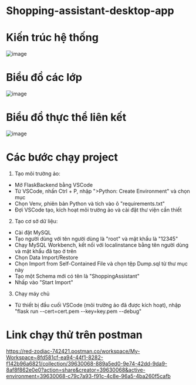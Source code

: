 # Shopping-assistant-desktop-app

# Kiến trúc hệ thống
![image](https://github.com/user-attachments/assets/4484f069-c489-4b20-a1ee-cc2f2dc02c88)

# Biểu đồ các lớp
![image](https://github.com/user-attachments/assets/5c853c3b-baf2-43cc-8fb3-d8de6acbc00c)

# Biểu đồ thực thể liên kết
![image](https://github.com/user-attachments/assets/06a967e3-1df6-482f-9b96-f1604bf285b3)


# Các bước chạy project
1. Tạo môi trường ảo:
- Mở FlaskBackend bằng VSCode
- Từ VSCode, nhấn Ctrl + P, nhập ">Python: Create Environment" và chọn mục
- Chọn Venv, phiên bản Python và tích vào ô "requirements.txt"
- Đợi VSCode tạo, kích hoạt môi trường ảo và cài đặt thư viện cần thiết
2. Tạo cơ sở dữ liệu:
- Cài đặt MySQL
- Tạo người dùng với tên người dùng là "root" và mật khẩu là "12345"
- Chạy MySQL Workbench, kết nối với localinstance bằng tên người dùng và mật khẩu đã tạo ở trên
- Chọn Data Import/Restore
- Chọn Import from Self-Contained File và chọn tệp Dump.sql từ thư mục này
- Tạo một Schema mới có tên là "ShoppingAssistant"
- Nhấp vào "Start Import"
3. Chạy máy chủ
- Từ thiết bị đầu cuối VSCode (môi trường ảo đã được kích hoạt), nhập "flask run --cert=cert.pem --key=key.pem --debug"

# Link chạy thử trên postman
https://red-zodiac-742421.postman.co/workspace/My-Workspace~8fd581cf-ea94-44f1-8282-f142b96a6821/collection/39630068-889a5ed0-9e74-42dd-9da9-8af8f862e0e0?action=share&creator=39630068&active-environment=39630068-c79c7a93-f91c-4c8e-96a5-4ba260f5cafb
